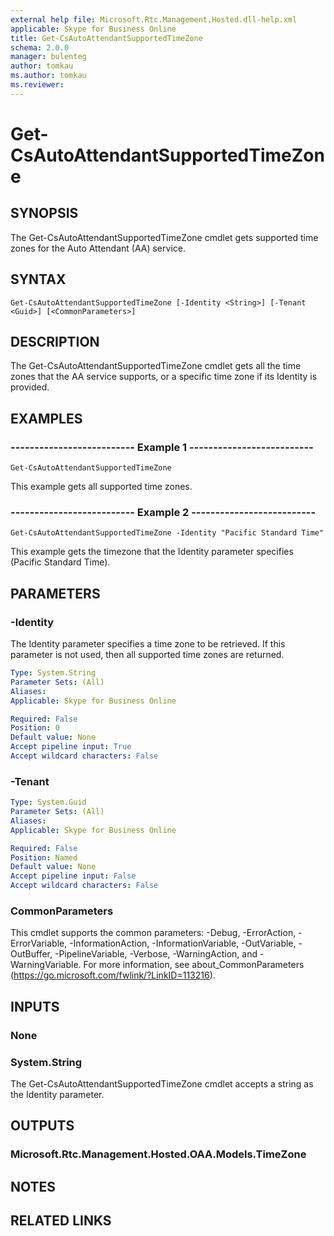 ```yaml
---
external help file: Microsoft.Rtc.Management.Hosted.dll-help.xml
applicable: Skype for Business Online
title: Get-CsAutoAttendantSupportedTimeZone
schema: 2.0.0
manager: bulenteg
author: tomkau
ms.author: tomkau
ms.reviewer:
---
```


# Get-CsAutoAttendantSupportedTimeZone

## SYNOPSIS
The Get-CsAutoAttendantSupportedTimeZone cmdlet gets supported time zones for the Auto Attendant (AA) service.

## SYNTAX

```
Get-CsAutoAttendantSupportedTimeZone [-Identity <String>] [-Tenant <Guid>] [<CommonParameters>]
```

## DESCRIPTION
The Get-CsAutoAttendantSupportedTimeZone cmdlet gets all the time zones that the AA service supports, or a specific time zone if its Identity is provided.

## EXAMPLES

### -------------------------- Example 1 --------------------------
```
Get-CsAutoAttendantSupportedTimeZone
```

This example gets all supported time zones.

### -------------------------- Example 2 --------------------------
```
Get-CsAutoAttendantSupportedTimeZone -Identity "Pacific Standard Time"
```

This example gets the timezone that the Identity parameter specifies (Pacific Standard Time).


## PARAMETERS

### -Identity
The Identity parameter specifies a time zone to be retrieved. If this parameter is not used, then all supported time zones are returned.

```yaml
Type: System.String
Parameter Sets: (All)
Aliases:
Applicable: Skype for Business Online

Required: False
Position: 0
Default value: None
Accept pipeline input: True
Accept wildcard characters: False
```

### -Tenant

```yaml
Type: System.Guid
Parameter Sets: (All)
Aliases:
Applicable: Skype for Business Online

Required: False
Position: Named
Default value: None
Accept pipeline input: False
Accept wildcard characters: False
```

### CommonParameters
This cmdlet supports the common parameters: -Debug, -ErrorAction, -ErrorVariable, -InformationAction, -InformationVariable, -OutVariable, -OutBuffer, -PipelineVariable, -Verbose, -WarningAction, and -WarningVariable. For more information, see about_CommonParameters (https://go.microsoft.com/fwlink/?LinkID=113216).

## INPUTS

### None

### System.String
The Get-CsAutoAttendantSupportedTimeZone cmdlet accepts a string as the Identity parameter.

## OUTPUTS

### Microsoft.Rtc.Management.Hosted.OAA.Models.TimeZone


## NOTES


## RELATED LINKS

